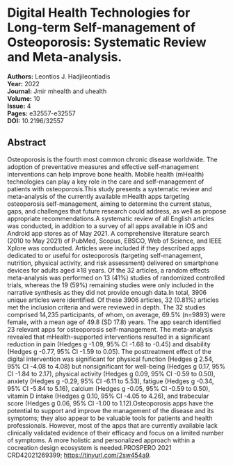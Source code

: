 # Digital Health Technologies for Long-term Self-management of Osteoporosis: Systematic Review and Meta-analysis.

**Authors:** Leontios J. Hadjileontiadis  
**Year:** 2022  
**Journal:** Jmir mhealth and uhealth  
**Volume:** 10  
**Issue:** 4  
**Pages:** e32557-e32557  
**DOI:** 10.2196/32557  

## Abstract
Osteoporosis is the fourth most common chronic disease worldwide. The adoption of preventative measures and effective self-management interventions can help improve bone health. Mobile health (mHealth) technologies can play a key role in the care and self-management of patients with osteoporosis.This study presents a systematic review and meta-analysis of the currently available mHealth apps targeting osteoporosis self-management, aiming to determine the current status, gaps, and challenges that future research could address, as well as propose appropriate recommendations.A systematic review of all English articles was conducted, in addition to a survey of all apps available in iOS and Android app stores as of May 2021. A comprehensive literature search (2010 to May 2021) of PubMed, Scopus, EBSCO, Web of Science, and IEEE Xplore was conducted. Articles were included if they described apps dedicated to or useful for osteoporosis (targeting self-management, nutrition, physical activity, and risk assessment) delivered on smartphone devices for adults aged ≥18 years. Of the 32 articles, a random effects meta-analysis was performed on 13 (41%) studies of randomized controlled trials, whereas the 19 (59%) remaining studies were only included in the narrative synthesis as they did not provide enough data.In total, 3906 unique articles were identified. Of these 3906 articles, 32 (0.81%) articles met the inclusion criteria and were reviewed in depth. The 32 studies comprised 14,235 participants, of whom, on average, 69.5% (n=9893) were female, with a mean age of 49.8 (SD 17.8) years. The app search identified 23 relevant apps for osteoporosis self-management. The meta-analysis revealed that mHealth-supported interventions resulted in a significant reduction in pain (Hedges g -1.09, 95% CI -1.68 to -0.45) and disability (Hedges g -0.77, 95% CI -1.59 to 0.05). The posttreatment effect of the digital intervention was significant for physical function (Hedges g 2.54, 95% CI -4.08 to 4.08) but nonsignificant for well-being (Hedges g 0.17, 95% CI -1.84 to 2.17), physical activity (Hedges g 0.09, 95% CI -0.59 to 0.50), anxiety (Hedges g -0.29, 95% CI -6.11 to 5.53), fatigue (Hedges g -0.34, 95% CI -5.84 to 5.16), calcium (Hedges g -0.05, 95% CI -0.59 to 0.50), vitamin D intake (Hedges g 0.10, 95% CI -4.05 to 4.26), and trabecular score (Hedges g 0.06, 95% CI -1.00 to 1.12).Osteoporosis apps have the potential to support and improve the management of the disease and its symptoms; they also appear to be valuable tools for patients and health professionals. However, most of the apps that are currently available lack clinically validated evidence of their efficacy and focus on a limited number of symptoms. A more holistic and personalized approach within a cocreation design ecosystem is needed.PROSPERO 2021 CRD42021269399; https://tinyurl.com/2sw454a9.

